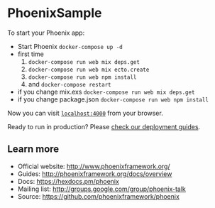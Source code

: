 # PhoenixSample

To start your Phoenix app:

  * Start Phoenix `docker-compose up -d`
  * first time
    1. `docker-compose run web mix deps.get`
    2. `docker-compose run web mix ecto.create`
    3. `docker-compose run web npm install`
    4. and `docker-compose restart`
  * if you change mix.exs `docker-compose run web mix deps.get`
  * if you change package.json `docker-compose run web npm install`

Now you can visit [`localhost:4000`](http://localhost:4000) from your browser.

Ready to run in production? Please [check our deployment guides](http://www.phoenixframework.org/docs/deployment).

## Learn more

  * Official website: http://www.phoenixframework.org/
  * Guides: http://phoenixframework.org/docs/overview
  * Docs: https://hexdocs.pm/phoenix
  * Mailing list: http://groups.google.com/group/phoenix-talk
  * Source: https://github.com/phoenixframework/phoenix
